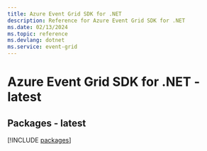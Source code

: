 ```yaml
---
title: Azure Event Grid SDK for .NET
description: Reference for Azure Event Grid SDK for .NET
ms.date: 02/13/2024
ms.topic: reference
ms.devlang: dotnet
ms.service: event-grid
---
```

# Azure Event Grid SDK for .NET - latest
## Packages - latest
[!INCLUDE [packages](event-grid-index.md)]